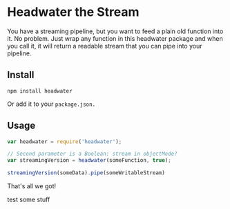 # Headwater the Stream

You have a streaming pipeline, but you want to feed a plain old function into it. No problem. Just wrap any function in this headwater package and when you call it, it will return a readable stream that you can pipe into your pipeline.

## Install

```
npm install headwater
```

Or add it to your `package.json.`

## Usage

```javascript
var headwater = require('headwater');

// Second parameter is a Boolean: stream in objectMode?
var streamingVersion = headwater(someFunction, true);

streamingVersion(someData).pipe(someWritableStream)
```

That's all we got!

test some stuff
